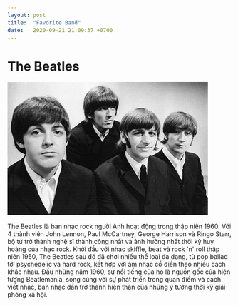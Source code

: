 ```yaml
---
layout: post
title:  "Favorite Band"
date:   2020-09-21 21:09:37 +0700
---
```


The Beatles
===========

<div class = "image">
    	<img src = "TheBeatles.png">
</div>

The Beatles là ban nhạc rock người Anh hoạt động trong thập niên 1960. Với 4 thành viên John Lennon, Paul McCartney, George Harrison và Ringo Starr, bộ tứ trở thành nghệ sĩ thành công nhất và ảnh hưởng nhất thời kỳ huy hoàng của nhạc rock. Khởi đầu với nhạc skiffle, beat và rock 'n' roll thập niên 1950, The Beatles sau đó đã chơi nhiều thể loại đa dạng, từ pop ballad tới psychedelic và hard rock, kết hợp với âm nhạc cổ điển theo nhiều cách khác nhau. Đầu những năm 1960, sự nổi tiếng của họ là nguồn gốc của hiện tượng Beatlemania, song cùng với sự phát triển trong quan điểm và cách viết nhạc, ban nhạc dần trở thành hiện thân của những ý tưởng thời kỳ giải phóng xã hội.
